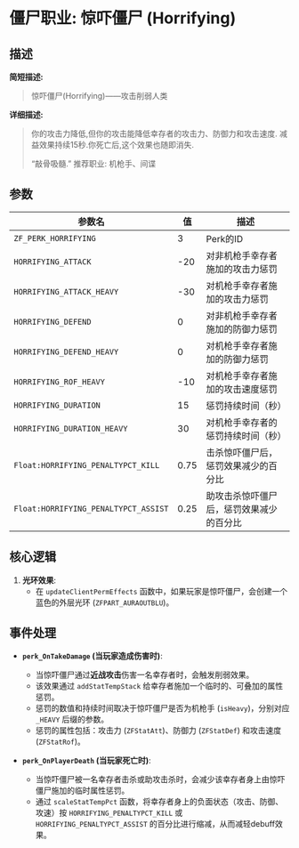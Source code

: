 # 僵尸职业: 惊吓僵尸 (Horrifying)

## 描述

**简短描述:**
> 惊吓僵尸(Horrifying)——攻击削弱人类

**详细描述:**
> 你的攻击力降低,但你的攻击能降低幸存者的攻击力、防御力和攻击速度. 
> 减益效果持续15秒.你死亡后,这个效果也随即消失. 
> 
> “敲骨吸髓.” 
> 推荐职业: 机枪手、间谍

## 参数

| 参数名 | 值 | 描述 |
| --- | --- | --- |
| `ZF_PERK_HORRIFYING` | 3 | Perk的ID |
| `HORRIFYING_ATTACK` | -20 | 对非机枪手幸存者施加的攻击力惩罚 |
| `HORRIFYING_ATTACK_HEAVY` | -30 | 对机枪手幸存者施加的攻击力惩罚 |
| `HORRIFYING_DEFEND` | 0 | 对非机枪手幸存者施加的防御力惩罚 |
| `HORRIFYING_DEFEND_HEAVY` | 0 | 对机枪手幸存者施加的防御力惩罚 |
| `HORRIFYING_ROF_HEAVY` | -10 | 对机枪手幸存者施加的攻击速度惩罚 |
| `HORRIFYING_DURATION` | 15 | 惩罚持续时间（秒） |
| `HORRIFYING_DURATION_HEAVY` | 30 | 对机枪手幸存者的惩罚持续时间（秒） |
| `Float:HORRIFYING_PENALTYPCT_KILL` | 0.75 | 击杀惊吓僵尸后，惩罚效果减少的百分比 |
| `Float:HORRIFYING_PENALTYPCT_ASSIST` | 0.25 | 助攻击杀惊吓僵尸后，惩罚效果减少的百分比 |

## 核心逻辑

1.  **光环效果**:
    *   在 `updateClientPermEffects` 函数中，如果玩家是惊吓僵尸，会创建一个蓝色的外层光环 (`ZFPART_AURAOUTBLU`)。

## 事件处理

*   **`perk_OnTakeDamage` (当玩家造成伤害时)**:
    *   当惊吓僵尸通过**近战攻击**伤害一名幸存者时，会触发削弱效果。
    *   该效果通过 `addStatTempStack` 给幸存者施加一个临时的、可叠加的属性惩罚。
    *   惩罚的数值和持续时间取决于惊吓僵尸是否为机枪手 (`isHeavy`)，分别对应 `_HEAVY` 后缀的参数。
    *   惩罚的属性包括：攻击力 (`ZFStatAtt`)、防御力 (`ZFStatDef`) 和攻击速度 (`ZFStatRof`)。

*   **`perk_OnPlayerDeath` (当玩家死亡时)**:
    *   当惊吓僵尸被一名幸存者击杀或助攻击杀时，会减少该幸存者身上由惊吓僵尸施加的临时属性惩罚。
    *   通过 `scaleStatTempPct` 函数，将幸存者身上的负面状态（攻击、防御、攻速）按 `HORRIFYING_PENALTYPCT_KILL` 或 `HORRIFYING_PENALTYPCT_ASSIST` 的百分比进行缩减，从而减轻debuff效果。